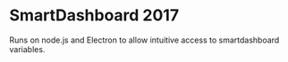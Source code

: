 # SmartDashboard 2017
Runs on node.js and Electron to allow intuitive access to smartdashboard variables.
